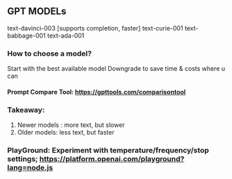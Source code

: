 ## GPT MODELs

text-davinci-003 [supports completion, faster]
text-curie-001
text-babbage-001
text-ada-001

### How to choose a model?

Start with the best available model
Downgrade to save time & costs where u can

#### Prompt Compare Tool: https://gpttools.com/comparisontool

### Takeaway:

1. Newer models : more text, but slower
2. Older models: less text, but faster

### PlayGround: Experiment with temperature/frequency/stop settings; https://platform.openai.com/playground?lang=node.js
